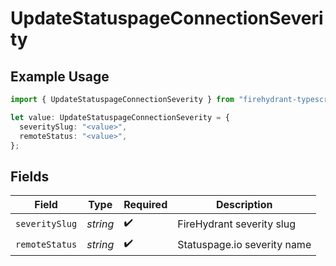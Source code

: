 # UpdateStatuspageConnectionSeverity

## Example Usage

```typescript
import { UpdateStatuspageConnectionSeverity } from "firehydrant-typescript-sdk/models/components";

let value: UpdateStatuspageConnectionSeverity = {
  severitySlug: "<value>",
  remoteStatus: "<value>",
};
```

## Fields

| Field                       | Type                        | Required                    | Description                 |
| --------------------------- | --------------------------- | --------------------------- | --------------------------- |
| `severitySlug`              | *string*                    | :heavy_check_mark:          | FireHydrant severity slug   |
| `remoteStatus`              | *string*                    | :heavy_check_mark:          | Statuspage.io severity name |